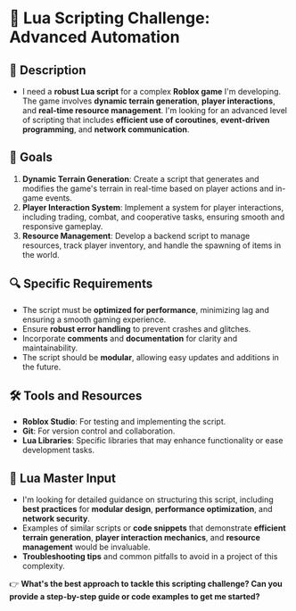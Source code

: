 # 🚀 **Lua Scripting Challenge: Advanced Automation**

## 📝 **Description**
- I need a **robust Lua script** for a complex **Roblox game** I'm developing. The game involves **dynamic terrain generation**, **player interactions**, and **real-time resource management**. I'm looking for an advanced level of scripting that includes **efficient use of coroutines**, **event-driven programming**, and **network communication**.

## 🎯 **Goals**
1. **Dynamic Terrain Generation**: Create a script that generates and modifies the game's terrain in real-time based on player actions and in-game events.
2. **Player Interaction System**: Implement a system for player interactions, including trading, combat, and cooperative tasks, ensuring smooth and responsive gameplay.
3. **Resource Management**: Develop a backend script to manage resources, track player inventory, and handle the spawning of items in the world.

## 🔍 **Specific Requirements**
- The script must be **optimized for performance**, minimizing lag and ensuring a smooth gaming experience.
- Ensure **robust error handling** to prevent crashes and glitches.
- Incorporate **comments** and **documentation** for clarity and maintainability.
- The script should be **modular**, allowing easy updates and additions in the future.

## 🛠️ **Tools and Resources**
- **Roblox Studio**: For testing and implementing the script.
- **Git**: For version control and collaboration.
- **Lua Libraries**: Specific libraries that may enhance functionality or ease development tasks.

## 🤖 **Lua Master Input**
- I'm looking for detailed guidance on structuring this script, including **best practices** for **modular design**, **performance optimization**, and **network security**.
- Examples of similar scripts or **code snippets** that demonstrate **efficient terrain generation**, **player interaction mechanics**, and **resource management** would be invaluable.
- **Troubleshooting tips** and common pitfalls to avoid in a project of this complexity.

👉 **What's the best approach to tackle this scripting challenge? Can you provide a step-by-step guide or code examples to get me started?**
